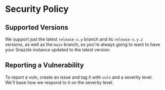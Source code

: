 # Security Policy

## Supported Versions

We support just the latest `release-x.y` branch and its `release-x.y.z` versions, as well as the `main` branch, so you're always going to want to have your Snazzle instance updated to the latest version.

## Reporting a Vulnerability

To report a vuln, create an issue and tag it with `vuln` and a severity level. We'll base how we respond to it on the severity level.
